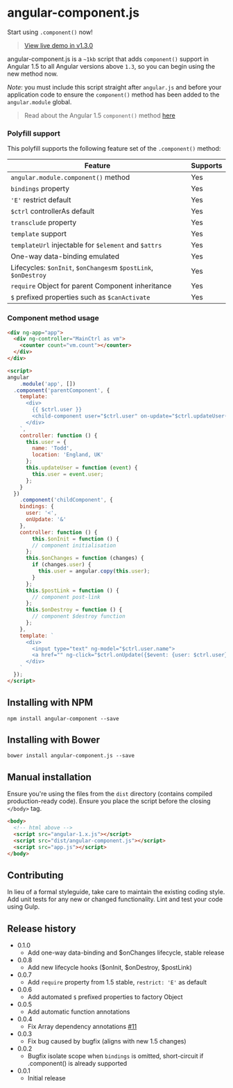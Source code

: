 # angular-component.js

Start using `.component()` now!

> [View live demo in v1.3.0](https://jsfiddle.net/vz53audf)

angular-component.js is a `~1kb` script that adds `component()` support in Angular 1.5 to all Angular versions above `1.3`, so you can begin using the new method now.

_Note_: you must include this script straight after `angular.js` and before your application code to ensure the `component()` method has been added to the `angular.module` global.

> Read about the Angular 1.5 `component()` method [here](http://toddmotto.com/exploring-the-angular-1-5-component-method)

### Polyfill support

This polyfill supports the following feature set of the `.component()` method:

| Feature                                                        | Supports  |
|----------------------------------------------------------------|-----------|
| `angular.module.component()` method                            | Yes       |
| `bindings` property                                            | Yes       |
| `'E'` restrict default                                         | Yes       |
| `$ctrl` controllerAs default                                   | Yes       |
| `transclude` property                                          | Yes       |
| `template` support                                             | Yes       |
| `templateUrl` injectable for `$element` and `$attrs`           | Yes       |
| One-way data-binding emulated                                  | Yes       |
| Lifecycles: `$onInit`, `$onChanges`m `$postLink`, `$onDestroy` | Yes       |
| `require` Object for parent Component inheritance              | Yes       |
| `$` prefixed properties such as `$canActivate`                 | Yes       |

### Component method usage

```html
<div ng-app="app">
  <div ng-controller="MainCtrl as vm">
    <counter count="vm.count"></counter>
  </div>
</div>

<script>
angular
	.module('app', [])
  .component('parentComponent', {
    template: `
      <div>
        {{ $ctrl.user }}
        <child-component user="$ctrl.user" on-update="$ctrl.updateUser($event);"></child-component>
      </div>
    `,
    controller: function () {
      this.user = {
        name: 'Todd',
        location: 'England, UK'
      };
      this.updateUser = function (event) {
        this.user = event.user;
      };
    }
  })
	.component('childComponent', {
    bindings: {
      user: '<',
      onUpdate: '&'
    },
    controller: function () {
    	this.$onInit = function () {
        // component initialisation
      };
      this.$onChanges = function (changes) {
        if (changes.user) {
          this.user = angular.copy(this.user);
        }
      };
      this.$postLink = function () {
        // component post-link
      };
      this.$onDestroy = function () {
        // component $destroy function
      };
    },
    template: `
      <div>
        <input type="text" ng-model="$ctrl.user.name">
        <a href="" ng-click="$ctrl.onUpdate({$event: {user: $ctrl.user}});">Update</a>
      </div>
    `
  });
</script>
```

## Installing with NPM

```
npm install angular-component --save
```

## Installing with Bower

```
bower install angular-component.js --save
```

## Manual installation
Ensure you're using the files from the `dist` directory (contains compiled production-ready code). Ensure you place the script before the closing `</body>` tag.

```html
<body>
  <!-- html above -->
  <script src="angular-1.x.js"></script>
  <script src="dist/angular-component.js"></script>
  <script src="app.js"></script>
</body>
```

## Contributing
In lieu of a formal styleguide, take care to maintain the existing coding style. Add unit tests for any new or changed functionality. Lint and test your code using Gulp.

## Release history
- 0.1.0
  - Add one-way data-binding and $onChanges lifecycle, stable release
- 0.0.8
  - Add new lifecycle hooks ($onInit, $onDestroy, $postLink)
- 0.0.7
  - Add `require` property from 1.5 stable, `restrict: 'E'` as default
- 0.0.6
  - Add automated `$` prefixed properties to factory Object
- 0.0.5
  - Add automatic function annotations
- 0.0.4
  - Fix Array dependency annotations [#11](https://github.com/toddmotto/angular-component/issues/11)
- 0.0.3
  - Fix bug caused by bugfix (aligns with new 1.5 changes)
- 0.0.2
  - Bugfix isolate scope when `bindings` is omitted, short-circuit if .component() is already supported
- 0.0.1
  - Initial release
